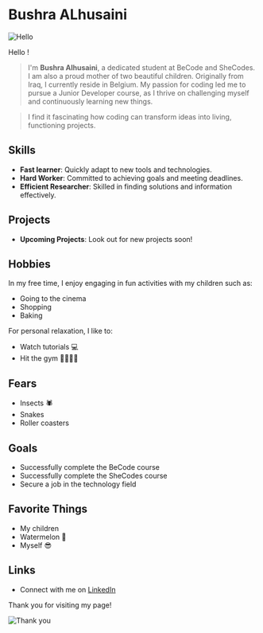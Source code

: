 # Bushra ALhusaini

![Hello](https://gifdb.com/images/high/hello-cute-grass-yan-jun-8qf709u6b1dxf6rq.gif)

Hello !

> I'm **Bushra Alhusaini**, a dedicated student at BeCode and SheCodes. I am also a proud mother of two beautiful children. Originally from Iraq, I currently reside in Belgium. My passion for coding led me to pursue a Junior Developer course, as I thrive on challenging myself and continuously learning new things.

> I find it fascinating how coding can transform ideas into living, functioning projects.

## Skills

- **Fast learner**: Quickly adapt to new tools and technologies.
- **Hard Worker**: Committed to achieving goals and meeting deadlines.
- **Efficient Researcher**: Skilled in finding solutions and information effectively.

## Projects

- **Upcoming Projects**: Look out for new projects soon!

## Hobbies

In my free time, I enjoy engaging in fun activities with my children such as:

- Going to the cinema
- Shopping
- Baking

For personal relaxation, I like to:

- Watch tutorials 💻
- Hit the gym 💪🏻🏋🏻

## Fears

- Insects 🕷️
- Snakes
- Roller coasters

## Goals

- Successfully complete the BeCode course
- Successfully complete the SheCodes course
- Secure a job in the technology field

## Favorite Things

- My children
- Watermelon 🍉
- Myself 😎

## Links

- Connect with me on [LinkedIn](https://www.linkedin.com/in/bushra-alhusaini-4a965228b/)

Thank you for visiting my page!

![Thank you](https://www.icegif.com/wp-content/uploads/2024/05/thank-you-icegif-11.gif)

